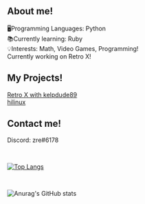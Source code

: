 ## About me!
🖥️Programming Languages: Python
<br/>
📚Currently learning: Ruby
<br/>
💡Interests: Math, Video Games, Programming!
<br/>
Currently working on Retro X!
<br/>


## My Projects!
<a href="https://github.com/HiPap/retro-x-webhookspammer">Retro X with kelpdude89 </a>
<br/>
<a href="https://github.com/HiPap/hilinux">hilinux </a>
<br/>

## Contact me!
Discord: zre#6178
<br/>

<br/>

[![Top Langs](https://github-readme-stats.vercel.app/api/top-langs/?username=HiPap&layout=compact)](https://github.com/anuraghazra/github-readme-stats)
<br/>

<br/>

![Anurag's GitHub stats](https://github-readme-stats.vercel.app/api?username=HiPap&show_icons=true&theme=synthwave)
<br/>
